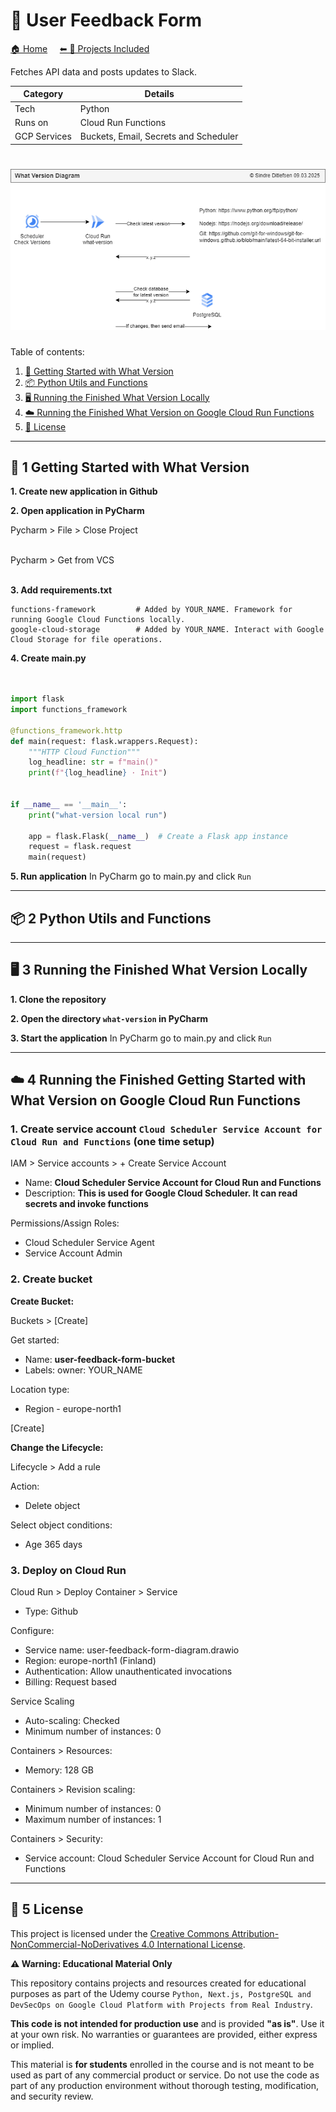 # 🔄 User Feedback Form 

[🏠 Home](../)
&nbsp; &nbsp;
[⬅ 🎯 Projects Included](../#-4-projects-included)

Fetches API data and posts updates to Slack.

| Category     | Details                               |          
|--------------|---------------------------------------|
| Tech         | Python                                |
| Runs on      | Cloud Run Functions                   |
| GCP Services | Buckets, Email, Secrets and Scheduler |


# ![What Version Diagram](_docs/what-version-diagram.drawio.png) 

Table of contents:
1. [🚀 Getting Started with What Version](#-1-getting-started-with-user-feedback-form)
2. [📦 Python Utils and Functions](#-2-nextjs-utils-and-functions)
3. [🖥️ Running the Finished What Version Locally](#%EF%B8%8F-3-running-the-finished-user-feedback-form-locally)
4. [☁️ Running the Finished What Version on Google Cloud Run Functions](#%EF%B8%8F-4-running-the-finished-user-feedback-form-on-google-cloud-run)
5. [📜 License](#-5-license)

---

## 🚀 1 Getting Started with What Version

**1. Create new application in Github**

**2. Open application in PyCharm**

Pycharm > File > Close Project<br><br>

Pycharm > Get from VCS<br><br>


**3. Add requirements.txt**

```
functions-framework         # Added by YOUR_NAME. Framework for running Google Cloud Functions locally.
google-cloud-storage        # Added by YOUR_NAME. Interact with Google Cloud Storage for file operations.
```

**4. Create main.py**

```python


import flask
import functions_framework

@functions_framework.http
def main(request: flask.wrappers.Request):
    """HTTP Cloud Function"""
    log_headline: str = f"main()"
    print(f"{log_headline} · Init")


if __name__ == '__main__':
    print("what-version local run")

    app = flask.Flask(__name__)  # Create a Flask app instance
    request = flask.request
    main(request)
```

**5. Run application**
In PyCharm go to main.py and click `Run`


---

## 📦 2 Python Utils and Functions



---

## 🖥️ 3 Running the Finished What Version Locally

**1. Clone the repository**

**2. Open the directory `what-version` in PyCharm**

**3. Start the application**
In PyCharm go to main.py and click `Run`



---

## ☁️ 4 Running the Finished Getting Started with What Version on Google Cloud Run Functions

### 1. Create service account `Cloud Scheduler Service Account for Cloud Run and Functions` (one time setup)

IAM > Service accounts > + Create Service Account

* Name: **Cloud Scheduler Service Account for Cloud Run and Functions**
* Description: **This is used for Google Cloud Scheduler. It can read secrets and invoke functions**

Permissions/Assign Roles:
* Cloud Scheduler Service Agent
* Service Account Admin


### 2. Create bucket

**Create Bucket:**

Buckets > [Create]

Get started:
* Name: **user-feedback-form-bucket**
* Labels: owner: YOUR_NAME

Location type:
* Region - europe-north1

[Create]

**Change the Lifecycle:**

Lifecycle > Add a rule

Action:
* Delete object

Select object conditions:
* Age 365 days

### 3. Deploy on Cloud Run

Cloud Run > Deploy Container > Service

* Type: Github

Configure:
* Service name: user-feedback-form-diagram.drawio
* Region: europe-north1 (Finland)
* Authentication: Allow unauthenticated invocations
* Billing: Request based

Service Scaling
* Auto-scaling: Checked
* Minimum number of instances: 0

Containers > Resources:
* Memory: 128 GB

Containers > Revision scaling:
* Minimum number of instances: 0
* Maximum number of instances: 1

Containers > Security:
* Service account: Cloud Scheduler Service Account for Cloud Run and Functions



---

## 📜 5 License


This project is licensed under the
[Creative Commons Attribution-NonCommercial-NoDerivatives 4.0 International License](https://creativecommons.org/licenses/by-nc-nd/4.0/).

**⚠️ Warning: Educational Material Only**

This repository contains projects and resources created for educational purposes as part of the Udemy course 
`Python, Next.js, PostgreSQL and DevSecOps on Google Cloud Platform with Projects from Real Industry`.

**This code is not intended for production use** and is provided **"as is"**. 
Use it at your own risk. No warranties or guarantees are provided, either express or implied. 

This material is **for students** enrolled in the course and is not meant to be used as part of any commercial product or service. 
Do not use the code as part of any production environment without thorough testing, modification, and security review.

